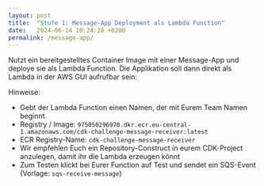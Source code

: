 ```yaml
---
layout: post
title:  "Stufe 1: Message-App Deployment als Lambda Function"
date:   2024-06-14 10:24:28 +0200
permalink: /message-app/
---
```


Nutzt ein bereitgestelltes Container Image mit einer Message-App und deploye sie als Lambda Function.
Die Applikation soll dann direkt als Lambda in der AWS GUI aufrufbar sein: 

Hinweise:
- Gebt der Lambda Function einen Namen, der mit Eurem Team Namen beginnt.
- Registry / Image: `975050296970.dkr.ecr.eu-central-1.amazonaws.com/cdk-challenge-message-receiver:latest`
- ECR Registry-Name: `cdk-challenge-message-receiver`
- Wir empfehlen Euch ein Repository-Construct in eurem CDK-Project anzulegen, damit ihr die Lambda erzeugen könnt
- Zum Testen klickt bei Eurer Function auf Test und sendet ein SQS-Event (Vorlage: `sqs-receive-message`)